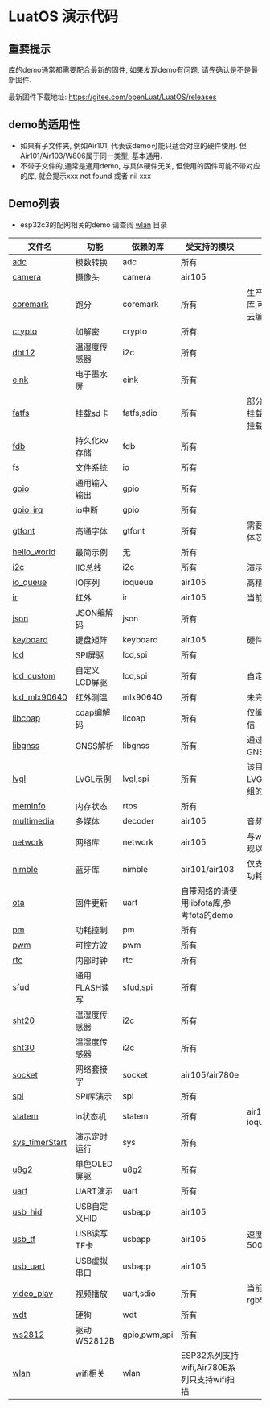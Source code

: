 # LuatOS 演示代码

## 重要提示

库的demo通常都需要配合最新的固件, 如果发现demo有问题, 请先确认是不是最新固件.

最新固件下载地址: https://gitee.com/openLuat/LuatOS/releases

## demo的适用性

* 如果有子文件夹, 例如Air101, 代表该demo可能只适合对应的硬件使用. 但Air101/Air103/W806属于同一类型, 基本通用.
* 不带子文件的,通常是通用demo, 与具体硬件无关, 但使用的固件可能不带对应的库, 就会提示xxx not found 或者 nil xxx

## Demo列表

* esp32c3的配网相关的demo 请查阅 [wlan](wlan/) 目录

|文件名|功能|依赖的库|受支持的模块|备注|
|------|----|-------|-----------|----|
|[adc](https://gitee.com/openLuat/LuatOS/tree/master/demo/adc/)|模数转换|adc|所有||
|[camera](https://gitee.com/openLuat/LuatOS/tree/master/demo/camera/)|摄像头|camera|air105||
|[coremark](https://gitee.com/openLuat/LuatOS/tree/master/demo/coremark/)|跑分|coremark|所有|生产固件均不带该库,可自行编译或云编译|
|[crypto](https://gitee.com/openLuat/LuatOS/tree/master/demo/crypto/)|加解密|crypto|所有||
|[dht12](https://gitee.com/openLuat/LuatOS/tree/master/demo/dht12/)|温湿度传感器|i2c|所有||
|[eink](https://gitee.com/openLuat/LuatOS/tree/master/demo/eink/)|电子墨水屏|eink|所有||
|[fatfs](https://gitee.com/openLuat/LuatOS/tree/master/demo/fatfs/)|挂载sd卡|fatfs,sdio|所有|部分模块支持sdio挂载,其余支持spi挂载|
|[fdb](https://gitee.com/openLuat/LuatOS/tree/master/demo/fdb/)|持久化kv存储|fdb|所有||
|[fs](https://gitee.com/openLuat/LuatOS/tree/master/demo/fs/)|文件系统|io|所有||
|[gpio](https://gitee.com/openLuat/LuatOS/tree/master/demo/gpio/)|通用输入输出|gpio|所有||
|[gpio_irq](https://gitee.com/openLuat/LuatOS/tree/master/demo/gpio_irq/)|io中断|gpio|所有||
|[gtfont](https://gitee.com/openLuat/LuatOS/tree/master/demo/gtfont/)|高通字体|gtfont|所有|需要额外的高通字体芯片,外挂在SPI|
|[hello_world](https://gitee.com/openLuat/LuatOS/tree/master/demo/hello_world/)|最简示例|无|所有||
|[i2c](https://gitee.com/openLuat/LuatOS/tree/master/demo/i2c/)|IIC总线|i2c|所有|演示i2c基本操作|
|[io_queue](https://gitee.com/openLuat/LuatOS/tree/master/demo/io_queue/)|IO序列|ioqueue|air105|高精度IO序列|
|[ir](https://gitee.com/openLuat/LuatOS/tree/master/demo/ir/)|红外|ir|air105|当前仅支持接收|
|[json](https://gitee.com/openLuat/LuatOS/tree/master/demo/json/)|JSON编解码|json|所有||
|[keyboard](https://gitee.com/openLuat/LuatOS/tree/master/demo/keyboard/)|键盘矩阵|keyboard|air105|硬件直驱|
|[lcd](https://gitee.com/openLuat/LuatOS/tree/master/demo/lcd/)|SPI屏驱|lcd,spi|所有||
|[lcd_custom](https://gitee.com/openLuat/LuatOS/tree/master/demo/lcd_custom/)|自定义LCD屏驱|lcd,spi|所有|自定义LCD驱动|
|[lcd_mlx90640](https://gitee.com/openLuat/LuatOS/tree/master/demo/lcd_mlx90640/)|红外测温|mlx90640|所有|未完成|
|[libcoap](https://gitee.com/openLuat/LuatOS/tree/master/demo/libcoap/)|coap编解码|licoap|所有|仅编解码,不含通信|
|[libgnss](https://gitee.com/openLuat/LuatOS/tree/master/demo/libgnss/)|GNSS解析|libgnss|所有|通过UART与GNSS模块通信|
|[lvgl](https://gitee.com/openLuat/LuatOS/tree/master/demo/lvgl/)|LVGL示例|lvgl,spi|所有|该目录下有大量LVGL实例,不同模组的实例也能参考|
|[meminfo](https://gitee.com/openLuat/LuatOS/tree/master/demo/meminfo/)|内存状态|rtos|所有||
|[multimedia](https://gitee.com/openLuat/LuatOS/tree/master/demo/multimedia/)|多媒体|decoder|air105|音频解码示例|
|[network](https://gitee.com/openLuat/LuatOS/tree/master/demo/network/)|网络库|network|air105|与w5500配合,实现以太网访问|
|[nimble](https://gitee.com/openLuat/LuatOS/tree/master/demo/nimble/)|蓝牙库|nimble|air101/air103|仅支持简单收发,功耗高|
|[ota](https://gitee.com/openLuat/LuatOS/tree/master/demo/ota/)|固件更新|uart|自带网络的请使用libfota库,参考fota的demo||
|[pm](https://gitee.com/openLuat/LuatOS/tree/master/demo/pm/)|功耗控制|pm|所有||
|[pwm](https://gitee.com/openLuat/LuatOS/tree/master/demo/pwm/)|可控方波|pwm|所有||
|[rtc](https://gitee.com/openLuat/LuatOS/tree/master/demo/rtc/)|内部时钟|rtc|所有||
|[sfud](https://gitee.com/openLuat/LuatOS/tree/master/demo/sfud/)|通用FLASH读写|sfud,spi|所有||
|[sht20](https://gitee.com/openLuat/LuatOS/tree/master/demo/sht20/)|温湿度传感器|i2c|所有||
|[sht30](https://gitee.com/openLuat/LuatOS/tree/master/demo/sht30/)|温湿度传感器|i2c|所有||
|[socket](https://gitee.com/openLuat/LuatOS/tree/master/demo/socket/)|网络套接字|socket|air105/air780e||
|[spi](https://gitee.com/openLuat/LuatOS/tree/master/demo/spi/)|SPI库演示|spi|所有||
|[statem](https://gitee.com/openLuat/LuatOS/tree/master/demo/statem/)|io状态机|statem|所有|air105推荐用ioqueue|
|[sys_timerStart](https://gitee.com/openLuat/LuatOS/tree/master/demo/sys_timerStart/)|演示定时运行|sys|所有||
|[u8g2](https://gitee.com/openLuat/LuatOS/tree/master/demo/u8g2/)|单色OLED屏驱|u8g2|所有||
|[uart](https://gitee.com/openLuat/LuatOS/tree/master/demo/uart/)|UART演示|uart|所有||
|[usb_hid](https://gitee.com/openLuat/LuatOS/tree/master/demo/usb_hid/)|USB自定义HID|usbapp|air105||
|[usb_tf](https://gitee.com/openLuat/LuatOS/tree/master/demo/usb_tf/)|USB读写TF卡|usbapp|air105|速度500~700kbyte/s|
|[usb_uart](https://gitee.com/openLuat/LuatOS/tree/master/demo/usb_uart/)|USB虚拟串口|usbapp|air105||
|[video_play](https://gitee.com/openLuat/LuatOS/tree/master/demo/video_play/)|视频播放|uart,sdio|所有|当前仅支持裸rgb565ble视频流|
|[wdt](https://gitee.com/openLuat/LuatOS/tree/master/demo/wdt/)|硬狗|wdt|所有||
|[ws2812](https://gitee.com/openLuat/LuatOS/tree/master/demo/ws2812/)|驱动WS2812B|gpio,pwm,spi|所有||
|[wlan](https://gitee.com/openLuat/LuatOS/tree/master/demo/wlan/)|wifi相关|wlan|ESP32系列支持wifi,Air780E系列只支持wifi扫描||

